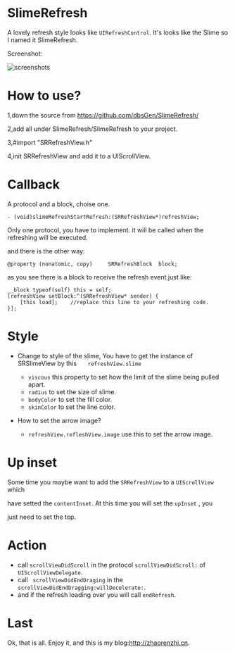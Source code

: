 SlimeRefresh
=================================================

A lovely refresh style looks like ``` UIRefreshControl ```. It's looks like the Slime so I named it SlimeRefresh.

Screenshot:

![screenshots](http://zhaorenzhi.cn/wp-content/uploads/2012/06/687474703a2f2f7777772e73637461622e636f6d3a383038302f6674702f73637265656e73686f74312e706e67.png)

How to use?
==================================================

1,down the source from https://github.com/dbsGen/SlimeRefresh/

2,add all under SlimeRefresh/SlimeRefresh to your project.

3,#import "SRRefreshView.h"

4,init SRRefreshView and add it to a UIScrollView.

Callback 
==================================================

A protocol and a block, choise one.

    - (void)slimeRefreshStartRefresh:(SRRefreshView*)refreshView;
    
Only one protocol, you have to implement. it will be called when the refreshing will be executed.

and there is the other way:

    @property (nonatomic, copy)     SRRefreshBlock  block;
    
as you see there is a block to receive the refresh event.just like:

    __block typeof(self) this = self;
    [refreshView setBlock:^(SRRefreshView* sender) { 
        [this load];    //replace this line to your refreshing code.
    }];


Style
==================================================

- Change to style of the slime, You have to get the instance of SRSlimeView by this ```    refreshView.slime    ```
  - ``` viscous ``` this property to set how the limit of the slime being pulled apart.
  - ``` radius ``` to set the size of slime.
  - ``` bodyColor ``` to set the fill color.
  - ``` skinColor ``` to set the line color.

- How to set the arrow image?
  - ``` refreshView.refleshView.image ``` use this to set the arrow image.

Up inset
==================================================

Some time you maybe want to add the ``` SRRefreshView ``` to a ``` UIScrollView ``` which 

have setted the ``` contentInset ```. At this time you will set the ``` upInset ``` , you 

just need to set the top.

Action
==================================================

- call ``` scrollViewDidScroll ``` in the protocol ``` scrollViewDidScroll: ``` of ``` UIScrollViewDelegate ```.
- call ```  scrollViewDidEndDraging ``` in the ``` scrollViewDidEndDragging:willDecelerate: ```.
- and if the refresh loading over you will call ``` endRefresh ```.

Last
==================================================

Ok, that is all. Enjoy it, and this is my blog:http://zhaorenzhi.cn.